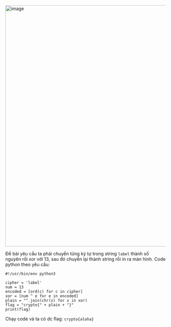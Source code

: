 <img width="759" alt="image" src="https://github.com/Vanmaxohp/EHC_Challenge_CryptoHack/assets/90485791/65ba133f-28ff-4fe5-bd94-933f48a8ac17">

Đề bài yêu cầu ta phải chuyển từng ký tự trong string `label` thành số nguyên rồi xor với 13, sau đó chuyển lại thành string rồi in ra màn hình.
Code python theo yêu cầu:

```
#!/usr/bin/env python3

cipher = 'label'
num = 13
encoded = [ord(c) for c in cipher]
xor = [num ^ e for e in encoded]
plain = "".join(chr(x) for x in xor)
flag = "crypto{" + plain + "}"
print(flag)
```
Chạy code và ta có dc flag: `crypto{aloha}`

